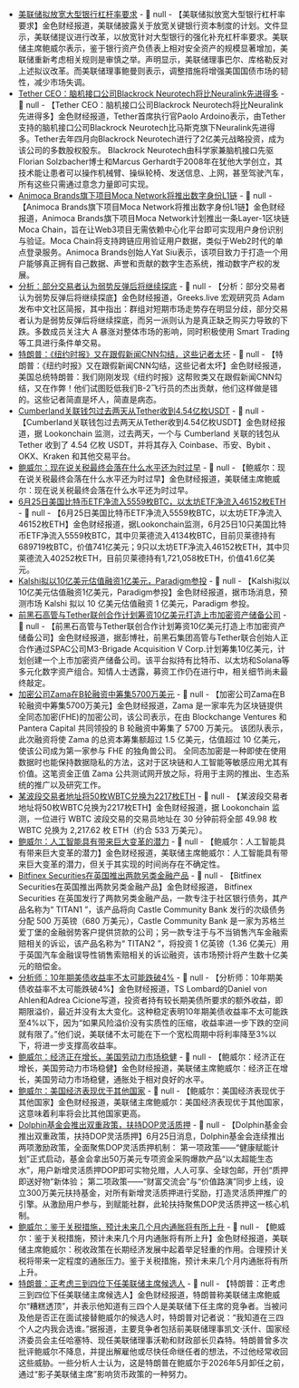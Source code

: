 - [美联储拟放宽大型银行杠杆率要求](https://flash.jin10.com/detail/20250626014130739800) - 📰 null - 【美联储拟放宽大型银行杠杆率要求】金色财经报道，美联储披露关于放宽关键银行资本制度的计划。文件显示，美联储提议进行改革，以放宽针对大型银行的强化补充杠杆率要求。美联储主席鲍威尔表示，鉴于银行资产负债表上相对安全资产的规模显著增加，美联储重新考虑相关规则是审慎之举。声明显示，美联储理事巴尔、库格勒反对上述拟议改革。而美联储理事鲍曼则表示，调整措施将增强美国国债市场的韧性，减少市场失调。
- [Tether CEO：脑机接口公司Blackrock Neurotech将比Neuralink先进得多](https://www.theblock.co/post/359607/tether-brain-computer-elon-musk-neuralink) - 📰 null - 【Tether CEO：脑机接口公司Blackrock Neurotech将比Neuralink先进得多】金色财经报道，Tether首席执行官Paolo Ardoino表示，由Tether支持的脑机接口公司Blackrock Neurotech比马斯克旗下Neuralink先进得多。Tether去年四月向Blackrock Neurotech进行了2亿美元战略投资，成为该公司的多数股权股东。 
Blackrock Neurotech由科学家兼脑机接口先驱Florian Solzbacher博士和Marcus Gerhardt于2008年在犹他大学创立，其技术能让患者可以操作机械臂、操纵轮椅、发送信息、上网，甚至驾驶汽车，所有这些只需通过意念力量即可实现。
- [Animoca Brands旗下项目Moca Network将推出数字身份L1链](https://www.coindesk.com/business/2025/06/25/animoca-brands-flagship-project-moca-network-to-debut-l1-for-digital-identity) - 📰 null - 【Animoca Brands旗下项目Moca Network将推出数字身份L1链】金色财经报道，Animoca Brands旗下项目Moca Network计划推出一条Layer-1区块链Moca Chain，旨在让Web3项目无需依赖中心化平台即可实现用户身份识别与验证。Moca Chain将支持跨链应用验证用户数据，类似于Web2时代的单点登录服务。Animoca Brands创始人Yat Siu表示，该项目致力于打造一个用户能够真正拥有自己数据、声誉和贡献的数字生态系统，推动数字产权的发展。
- [分析：部分交易者认为弱势反弹后将继续探底](https://x.com/BTC__options/status/1937906741330731354) - 📰 null - 【分析：部分交易者认为弱势反弹后将继续探底】金色财经报道，Greeks.live 宏观研究员 Adam 发布中文社区简报，其中指出：群组对短期市场走势存在明显分歧，部分交易者认为是弱势反弹后将继续探底，而另一派则认为是真正缺乏购买力导致的下跌。多数成员关注大 A 暴涨对整体市场的影响，同时积极使用 Smart Trading 等工具进行条件单交易。
- [特朗普：《纽约时报》又在跟假新闻CNN勾结，这些记者太坏](https://finance.sina.com.cn/7x24/2025-06-26/doc-infcimrc4171545.shtml) - 📰 null - 【特朗普：《纽约时报》又在跟假新闻CNN勾结，这些记者太坏】金色财经报道，美国总统特朗普：我们刚刚发现《纽约时报》这帮败类又在跟假新闻CNN勾结，又在作弊！他们试图贬低我们B-2飞行员的杰出贡献，他们这样做是错的。这些记者简直是坏人，简直是病态。
- [Cumberland关联钱包过去两天从Tether收到4.54亿枚USDT](https://x.com/lookonchain/status/1937908382184444294) - 📰 null - 【Cumberland关联钱包过去两天从Tether收到4.54亿枚USDT】金色财经报道，据 Lookonchain 监测，过去两天，一个与 Cumberland 关联的钱包从 Tether 收到了 4.54 亿枚 USDT，并将其存入 Coinbase、币安、Bybit 、OKX、Kraken 和其他交易平台。
- [鲍威尔：现在说关税最终会落在什么水平还为时过早](https://flash.jin10.com/detail/20250626000527270800) - 📰 null - 【鲍威尔：现在说关税最终会落在什么水平还为时过早】金色财经报道，美联储主席鲍威尔：现在说关税最终会落在什么水平还为时过早。
- [6月25日美国比特币ETF净流入5559枚BTC，以太坊ETF净流入46152枚ETH](https://x.com/lookonchain/status/1937912345319391311) - 📰 null - 【6月25日美国比特币ETF净流入5559枚BTC，以太坊ETF净流入46152枚ETH】金色财经报道，据Lookonchain监测，6月25日10只美国比特币ETF净流入5559枚BTC，其中贝莱德流入4134枚BTC，目前贝莱德持有689719枚BTC，价值741亿美元；9只以太坊ETF净流入46152枚ETH，其中贝莱德流入40252枚ETH，目前贝莱德持有1,721,058枚ETH，价值41.6亿美元。
- [Kalshi拟以10亿美元估值融资1亿美元，Paradigm参投](https://x.com/cryptounfolded/status/1937910959051272323) - 📰 null - 【Kalshi拟以10亿美元估值融资1亿美元，Paradigm参投】金色财经报道，据市场消息，预测市场 Kalshi 拟以 10 亿美元估值融资 1 亿美元，Paradigm 参投。
- [前黑石高管与Tether联创合作计划筹资10亿美元打造上市加密资产储备公司](https://news.bloomberglaw.com/crypto/ex-blackstone-tether-duo-plot-1-billion-crypto-reserve-push) - 📰 null - 【前黑石高管与Tether联创合作计划筹资10亿美元打造上市加密资产储备公司】金色财经报道，据彭博社，前黑石集团高管与Tether联合创始人正合作通过SPAC公司M3-Brigade Acquisition V Corp.计划筹集10亿美元，计划创建一个上市加密资产储备公司。该平台拟持有比特币、以太坊和Solana等多元化数字资产组合。知情人士透露，募资工作仍在进行中，相关细节尚未最终敲定。
- [加密公司Zama在B轮融资中筹集5700万美元](https://www.coindesk.com/tech/2025/06/25/zama-raises-57m-becomes-first-unicorn-involved-with-fully-homomorphic-encryption) - 📰 null - 【加密公司Zama在B轮融资中筹集5700万美元】金色财经报道，Zama 是一家率先为区块链提供全同态加密(FHE)的加密公司，该公司表示，在由 Blockchange Ventures 和 Pantera Capital 共同领投的 B 轮融资中筹集了 5700 万美元。 
该团队表示，此次融资将使 Zama 的总资本筹集额超过 1.5 亿美元，估值超过 10 亿美元，使该公司成为第一家参与 FHE 的独角兽公司。 
全同态加密是一种即使在使用数据时也能保持数据隐私的方法，这对于区块链和人工智能等敏感应用尤其有价值。这笔资金正值 Zama 公共测试网开放之际，将用于主网的推出、生态系统的推广以及研究工作。
- [某波段交易者地址将50枚WBTC兑换为2217枚ETH](https://twitter.com/lookonchain/status/1937904581549404459) - 📰 null - 【某波段交易者地址将50枚WBTC兑换为2217枚ETH】金色财经报道，据 Lookonchain 监测，一位进行 WBTC 波段交易的交易员地址在 30 分钟前将全部 49.98 枚 WBTC 兑换为 2,217.62 枚 ETH（约合 533 万美元）。
- [鲍威尔：人工智能具有带来巨大变革的潜力](https://flash.jin10.com/detail/20250625234421082800) - 📰 null - 【鲍威尔：人工智能具有带来巨大变革的潜力】金色财经报道，美联储主席鲍威尔：人工智能具有带来巨大变革的潜力，但关于其实现的时间尚存在不确定性。
- [Bitfinex Securities在英国推出两款另类金融产品](https://www.coindesk.com/business/2025/06/25/bitfinex-securities-is-taking-a-different-approach-to-rwas-launches-two-new-products-in-the-u-k) - 📰 null - 【Bitfinex Securities在英国推出两款另类金融产品】金色财经报道， Bitfinex Securities 在英国发行了两款另类金融产品，一款专注于社区银行债务，其产品名称为“ TITAN1 ”，该产品将向 Castle Community Bank 发行的次级债务分配 500 万英镑（680 万美元），Castle Community Bank 是一家为苏格兰爱丁堡的金融弱势客户提供贷款的公司；另一款专注于与不当销售汽车金融索赔相关的诉讼，该产品名称为“ TITAN2 ”，将投资 1 亿英镑（1.36 亿美元）用于英国汽车金融误导性销售索赔相关的诉讼融资，该市场预计将产生数十亿美元的赔偿金。
- [分析师：10年期美债收益率不太可能跌破4%](https://flash.jin10.com/detail/20250625232641508800) - 📰 null - 【分析师：10年期美债收益率不太可能跌破4%】金色财经报道，TS Lombard的Daniel von Ahlen和Adrea Cicione写道，投资者持有较长期美债所要求的额外收益，即期限溢价，最近并没有太大变化。这种稳定表明10年期美债收益率不太可能跌至4%以下，因为“如果风险溢价没有实质性的压缩，收益率进一步下跌的空间就有限了。”他们说，美联储不太可能在下一个宽松周期中将利率降至3%以下，将进一步支撑高收益率。
- [鲍威尔：经济正在增长，美国劳动力市场稳健](https://flash.jin10.com/detail/20250625234024513800) - 📰 null - 【鲍威尔：经济正在增长，美国劳动力市场稳健】金色财经报道，美联储主席鲍威尔：经济正在增长，美国劳动力市场稳健，通胀处于相对良好的水平。
- [鲍威尔：美国经济表现优于其他国家](https://flash.jin10.com/detail/20250625234615684800) - 📰 null - 【鲍威尔：美国经济表现优于其他国家】金色财经报道，美联储主席鲍威尔：美国经济表现优于其他国家，这意味着利率将会比其他国家更高。
- [Dolphin基金会推出双重政策，扶持DOP灵活质押](https://t.me/DolphinxDao/34) - 📰 null - 【Dolphin基金会推出双重政策，扶持DOP灵活质押】6月25日消息，Dolphin基金会连续推出两项激励政策，全面聚焦DOP灵活质押机制： 
第一项政策——“健康赋能计划”正式启动，基金会拿出50万美元专项资金采购爆款产品“以太超能生态水”，用户新增灵活质押DOP即可实物兑赠，人人可享、全球包邮，开创“质押即送好物”新体验； 
第二项政策——“财富交流会”与“价值路演”同步上线，设立300万美元扶持基金，对所有新增灵活质押进行奖励，打造灵活质押推广的引擎。从激励用户参与，到赋能社群，此轮扶持聚焦DOP灵活质押这一核心机制。
- [鲍威尔：鉴于关税措施，预计未来几个月内通胀将有所上升](https://flash.jin10.com/detail/20250625234950729800) - 📰 null - 【鲍威尔：鉴于关税措施，预计未来几个月内通胀将有所上升】金色财经报道，美联储主席鲍威尔：税收政策在长期经济发展中起着举足轻重的作用。合理预计关税将带来一定程度的通胀压力。鉴于关税措施，预计未来几个月内通胀将有所上升。
- [特朗普：正考虑三到四位下任美联储主席候选人](https://flash.jin10.com/detail/20250625235129243800) - 📰 null - 【特朗普：正考虑三到四位下任美联储主席候选人】金色财经报道，特朗普称美联储主席鲍威尔“糟糕透顶”，并表示他知道有三四个人是美联储下任主席的竞争者。当被问及他是否正在面试接替鲍威尔的候选人时，特朗普对记者说：“我知道在三四个人之内我会选谁。”据报道，主要竞争者包括前美联储理事凯文·沃什、国家经济委员会主任哈塞特、现任美联储理事沃勒和财政部长贝森特。特朗普曾多次批评鲍威尔不降息，并提出解雇他或尽快任命继任者的想法，不过他经常收回这些威胁。一些分析人士认为，这是特朗普在鲍威尔于2026年5月卸任之前，通过“影子美联储主席”影响货币政策的一种努力。
